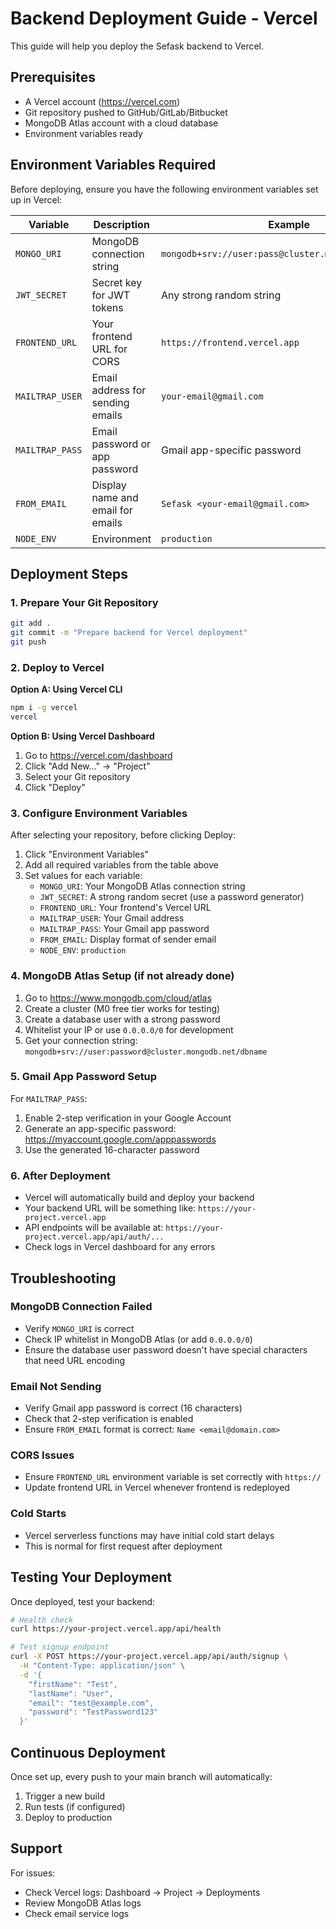 # Backend Deployment Guide - Vercel

This guide will help you deploy the Sefask backend to Vercel.

## Prerequisites

- A Vercel account (https://vercel.com)
- Git repository pushed to GitHub/GitLab/Bitbucket
- MongoDB Atlas account with a cloud database
- Environment variables ready

## Environment Variables Required

Before deploying, ensure you have the following environment variables set up in Vercel:

| Variable | Description | Example |
|----------|-------------|---------|
| `MONGO_URI` | MongoDB connection string | `mongodb+srv://user:pass@cluster.mongodb.net/dbname` |
| `JWT_SECRET` | Secret key for JWT tokens | Any strong random string |
| `FRONTEND_URL` | Your frontend URL for CORS | `https://frontend.vercel.app` |
| `MAILTRAP_USER` | Email address for sending emails | `your-email@gmail.com` |
| `MAILTRAP_PASS` | Email password or app password | Gmail app-specific password |
| `FROM_EMAIL` | Display name and email for emails | `Sefask <your-email@gmail.com>` |
| `NODE_ENV` | Environment | `production` |

## Deployment Steps

### 1. Prepare Your Git Repository
```bash
git add .
git commit -m "Prepare backend for Vercel deployment"
git push
```

### 2. Deploy to Vercel

**Option A: Using Vercel CLI**
```bash
npm i -g vercel
vercel
```

**Option B: Using Vercel Dashboard**
1. Go to https://vercel.com/dashboard
2. Click "Add New..." → "Project"
3. Select your Git repository
4. Click "Deploy"

### 3. Configure Environment Variables

After selecting your repository, before clicking Deploy:

1. Click "Environment Variables"
2. Add all required variables from the table above
3. Set values for each variable:
   - `MONGO_URI`: Your MongoDB Atlas connection string
   - `JWT_SECRET`: A strong random secret (use a password generator)
   - `FRONTEND_URL`: Your frontend's Vercel URL
   - `MAILTRAP_USER`: Your Gmail address
   - `MAILTRAP_PASS`: Your Gmail app password
   - `FROM_EMAIL`: Display format of sender email
   - `NODE_ENV`: `production`

### 4. MongoDB Atlas Setup (if not already done)

1. Go to https://www.mongodb.com/cloud/atlas
2. Create a cluster (M0 free tier works for testing)
3. Create a database user with a strong password
4. Whitelist your IP or use `0.0.0.0/0` for development
5. Get your connection string: `mongodb+srv://user:password@cluster.mongodb.net/dbname`

### 5. Gmail App Password Setup

For `MAILTRAP_PASS`:
1. Enable 2-step verification in your Google Account
2. Generate an app-specific password: https://myaccount.google.com/apppasswords
3. Use the generated 16-character password

### 6. After Deployment

- Vercel will automatically build and deploy your backend
- Your backend URL will be something like: `https://your-project.vercel.app`
- API endpoints will be available at: `https://your-project.vercel.app/api/auth/...`
- Check logs in Vercel dashboard for any errors

## Troubleshooting

### MongoDB Connection Failed
- Verify `MONGO_URI` is correct
- Check IP whitelist in MongoDB Atlas (or add `0.0.0.0/0`)
- Ensure the database user password doesn't have special characters that need URL encoding

### Email Not Sending
- Verify Gmail app password is correct (16 characters)
- Check that 2-step verification is enabled
- Ensure `FROM_EMAIL` format is correct: `Name <email@domain.com>`

### CORS Issues
- Ensure `FRONTEND_URL` environment variable is set correctly with `https://`
- Update frontend URL in Vercel whenever frontend is redeployed

### Cold Starts
- Vercel serverless functions may have initial cold start delays
- This is normal for first request after deployment

## Testing Your Deployment

Once deployed, test your backend:

```bash
# Health check
curl https://your-project.vercel.app/api/health

# Test signup endpoint
curl -X POST https://your-project.vercel.app/api/auth/signup \
  -H "Content-Type: application/json" \
  -d '{
    "firstName": "Test",
    "lastName": "User",
    "email": "test@example.com",
    "password": "TestPassword123"
  }'
```

## Continuous Deployment

Once set up, every push to your main branch will automatically:
1. Trigger a new build
2. Run tests (if configured)
3. Deploy to production

## Support

For issues:
- Check Vercel logs: Dashboard → Project → Deployments
- Review MongoDB Atlas logs
- Check email service logs

